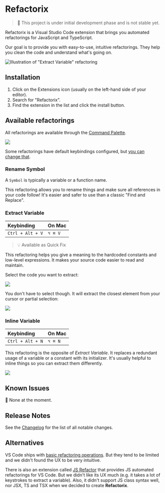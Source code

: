 # Refactorix

> 👷 This project is under initial development phase and is not stable yet.

Refactorix is a Visual Studio Code extension that brings you automated refactorings for JavaScript and TypeScript.

Our goal is to provide you with easy-to-use, intuitive refactorings. They help you clean the code and understand what's going on.

![Illustration of "Extract Variable" refactoring][demo-extract-variable-with-shortcut]

## Installation

1. Click on the Extensions icon (usually on the left-hand side of your editor).
1. Search for "Refactorix".
1. Find the extension in the list and click the install button.

## Available refactorings

All refactorings are available through the [Command Palette][command-palette].

![][demo-command-palette]

Some refactorings have default keybindings configured, but [you can change that][change-keybindings].

### Rename Symbol

A `Symbol` is typically a variable or a function name.

This refactoring allows you to rename things and make sure all references in your code follow! It's easier and safer to use than a classic "Find and Replace".

### Extract Variable

| Keybinding       | On Mac  |
| :--------------- | :------ |
| `Ctrl + Alt + V` | `⌥ ⌘ V` |

> 💡 Available as Quick Fix

This refactoring helps you give a meaning to the hardcoded constants and low-level expressions. It makes your source code easier to read and maintain.

Select the code you want to extract:

![][demo-extract-variable-with-lightbulb]

You don't have to select though. It will extract the closest element from your cursor or partial selection:

![][demo-extract-variable-with-shortcut]

### Inline Variable

| Keybinding       | On Mac  |
| :--------------- | :------ |
| `Ctrl + Alt + N` | `⌥ ⌘ N` |

This refactoring is the opposite of _Extract Variable_. It replaces a redundant usage of a variable or a constant with its initializer. It's usually helpful to inline things so you can extract them differently.

![][demo-inline-variable]

## Known Issues

🌈 None at the moment.

## Release Notes

See the [Changelog][changelog] for the list of all notable changes.

## Alternatives

VS Code ships with [basic refactoring operations][vscode-refactorings]. But they tend to be limited and we didn't found the UX to be very intuitive.

There is also an extension called [JS Refactor][js-refactor] that provides JS automated refactorings for VS Code. But we didn't like its UX much (e.g. it takes a lot of keystrokes to extract a variable). Also, it didn't support JS class syntax well, nor JSX, TS and TSX when we decided to create **Refactorix**.

<!-- Links -->

[command-palette]: https://code.visualstudio.com/docs/getstarted/userinterface#_command-palette
[change-keybindings]: https://code.visualstudio.com/docs/getstarted/keybindings
[vscode-refactorings]: https://code.visualstudio.com/docs/editor/refactoring
[js-refactor]: https://marketplace.visualstudio.com/items?itemName=cmstead.jsrefactor
[changelog]: https://github.com/nicoespeon/refactorix/blob/master/CHANGELOG.md

<!-- Demo images -->

[demo-command-palette]: https://github.com/nicoespeon/refactorix/blob/master/docs/demo/command-palette.png?raw=true
[demo-extract-variable-with-lightbulb]: https://github.com/nicoespeon/refactorix/blob/master/docs/demo/extract-variable-with-lightbulb.gif?raw=true
[demo-extract-variable-with-shortcut]: https://github.com/nicoespeon/refactorix/blob/master/docs/demo/extract-variable-with-shortcut.gif?raw=true
[demo-inline-variable]: https://github.com/nicoespeon/refactorix/blob/master/docs/demo/inline-variable.gif?raw=true
